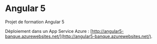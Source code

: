 # Angular 5

Projet de formation Angular 5

Déploiement dans un App Service Azure : [http://angular5-banque.azurewebsites.net/](http://angular5-banque.azurewebsites.net/).

